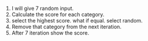 1) I will give 7 random input.
2) Calculate the score for each category.
3) select the highest score. what if equal. select random.
4) Remove that category from the next iteration.
5) After 7 iteration show the score.